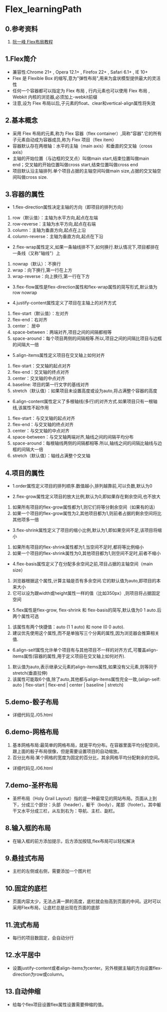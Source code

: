 # Flex_learningPath

## 0.参考资料

1. [阮一峰 Flex布局教程](http://www.ruanyifeng.com/blog/2015/07/flex-grammar.html)

## 1.Flex简介

* 兼容性:Chrome 21+ , Opera 12.1+ , Firefox 22+ , Safari 6.1+ , IE 10+
* Flex 是 Flexible Box 的缩写,意为"弹性布局",用来为盒状模型提供最大的灵活性
* 任何一个容器都可以指定为 Flex 布局 , 行内元素也可以使用 Flex 布局 , Webkit 内核的浏览器,必须加上-webkit前缀
* 注意,设为 Flex 布局以后,子元素的float、clear和vertical-align属性将失效

## 2.基本概念

* 采用 Flex 布局的元素,称为 Flex 容器（flex container）,简称"容器".它的所有子元素自动成为容器成员,称为 Flex 项目（flex item）
* 容器默认存在两根轴：水平的主轴（main axis）和垂直的交叉轴（cross axis）
* 主轴的开始位置（与边框的交叉点）叫做main start,结束位置叫做main end；交叉轴的开始位置叫做cross start,结束位置叫做cross end
* 项目默认沿主轴排列.单个项目占据的主轴空间叫做main size,占据的交叉轴空间叫做cross size.

## 3.容器的属性

* 1.flex-direction属性决定主轴的方向（即项目的排列方向）
1. row（默认值）：主轴为水平方向,起点在左端
2. row-reverse：主轴为水平方向,起点在右端
3. column：主轴为垂直方向,起点在上沿
4. column-reverse：主轴为垂直方向,起点在下沿

* 2.flex-wrap属性定义,如果一条轴线排不下,如何换行.默认情况下,项目都排在一条线（又称"轴线"）上
1. nowrap（默认）：不换行
2. wrap：向下换行,第一行在上方
3. wrap-reverse：向上换行,第一行在下方

* 3.flex-flow属性是flex-direction属性和flex-wrap属性的简写形式,默认值为row nowrap

* 4.justify-content属性定义了项目在主轴上的对齐方式
1. flex-start（默认值）：左对齐
2. flex-end：右对齐
3. center： 居中
4. space-between：两端对齐,项目之间的间隔都相等
5. space-around：每个项目两侧的间隔相等.所以,项目之间的间隔比项目与边框的间隔大一倍

* 5.align-items属性定义项目在交叉轴上如何对齐
1. flex-start：交叉轴的起点对齐
2. flex-end：交叉轴的终点对齐
3. center：交叉轴的中点对齐
4. baseline: 项目的第一行文字的基线对齐
5. stretch（默认值）：如果项目未设置高度或设为auto,将占满整个容器的高度

* 6.align-content属性定义了多根轴线(多行)的对齐方式.如果项目只有一根轴线,该属性不起作用
1. flex-start：与交叉轴的起点对齐
2. flex-end：与交叉轴的终点对齐
3. center：与交叉轴的中点对齐
4. space-between：与交叉轴两端对齐,轴线之间的间隔平均分布
5. space-around：每根轴线两侧的间隔都相等.所以,轴线之间的间隔比轴线与边框的间隔大一倍
6. stretch（默认值）：轴线占满整个交叉轴

## 4.项目的属性

* 1.order属性定义项目的排列顺序.数值越小,排列越靠前,可以负数,默认为0

* 2.flex-grow属性定义项目的放大比例,默认为0,即如果存在剩余空间,也不放大
1. 如果所有项目的flex-grow属性都为1,则它们将等分剩余空间（如果有的话）
2. 如果一个项目的flex-grow属性为2,其他项目都为1,则前者占据的剩余空间将比其他项多一倍

* 3.flex-shrink属性定义了项目的缩小比例,默认为1,即如果空间不足,该项目将缩小
1. 如果所有项目的flex-shrink属性都为1,当空间不足时,都将等比例缩小
2. 如果一个项目的flex-shrink属性为0,其他项目都为1,则空间不足时,前者不缩小

* 4.flex-basis属性定义了在分配多余空间之前,项目占据的主轴空间（main size）
1. 浏览器根据这个属性,计算主轴是否有多余空间.它的默认值为auto,即项目的本来大小
2. 它可以设为跟width或height属性一样的值（比如350px）,则项目将占据固定空间

* 5.flex属性是flex-grow, flex-shrink 和 flex-basis的简写,默认值为0 1 auto.后两个属性可选
1. 该属性有两个快捷值：auto (1 1 auto) 和 none (0 0 auto).
2. 建议优先使用这个属性,而不是单独写三个分离的属性,因为浏览器会推算相关值.

* 6.align-self属性允许单个项目有与其他项目不一样的对齐方式,可覆盖align-items属性(容器的属性,用于定义项目在交叉轴上如何对齐).
1. 默认值为auto,表示继承父元素的align-items属性,如果没有父元素,则等同于stretch(垂直拉伸)
2. 该属性可能取6个值,除了auto,其他都与align-items属性完全一致,(align-self: auto | flex-start | flex-end | center | baseline | stretch)

## 5.demo-骰子布局

* 详细代码见./05.html

## 6.demo-网格布局

1. 基本网格布局:最简单的网格布局，就是平均分布。在容器里面平均分配空间，跟上面的骰子布局很像，但是需要设置项目的自动缩放。
2. 百分比布局:某个网格的宽度为固定的百分比，其余网格平均分配剩余的空间。

* 详细代码见./06.html

## 7.demo-圣杯布局

* 圣杯布局（Holy Grail Layout）指的是一种最常见的网站布局。页面从上到下，分成三个部分：头部（header），躯干（body），尾部（footer）。其中躯干又水平分成三栏，从左到右为：导航、主栏、副栏。

## 8.输入框的布局

* 在输入框的前方添加提示，后方添加按钮,flex布局可以轻松解决

## 9.悬挂式布局

* 主栏的左侧或右侧，需要添加一个图片栏

## 10.固定的底栏

* 页面内容太少，无法占满一屏的高度，底栏就会抬高到页面的中间。这时可以采用Flex布局，让底栏总是出现在页面的底部

## 11.流式布局

* 每行的项目数固定，会自动分行

## 12.水平居中

* 设置justify-content或者align-items为center。另外根据主轴的方向设置flex-direction为row或column。

## 13.自动伸缩

* 给每个flex项目设置flex属性设置需要伸缩的值。